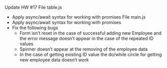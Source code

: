 Update HW #17
File table.js

- Apply async/await syntax for working with promises
  File main.js
- Apply async/await syntax for working with promises
- Fix the following bugs
  - Form isn’t reset in the case of successful adding new Employee and the
    error message
    doesn’t appear in the case of the repeated ID values
  - Spinner doesn’t appear at the removing of the employee data
  - In the case of getting existing ID value the do/while circle for getting
    new employee data doesn’t work
